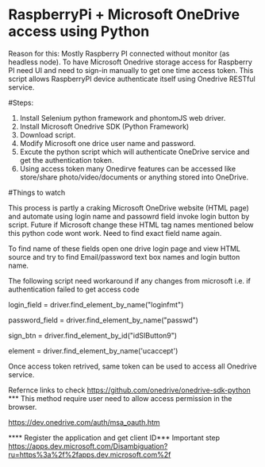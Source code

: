 # RaspberryPi + Microsoft OneDrive access using Python

Reason for this:
Mostly Raspberry PI connected without monitor (as headless node). To have Microsoft Onedrive storage access for Raspberry PI need UI and need to sign-in manually to get one time access token.  This script allows RaspberryPI device authenticate itself using Onedrive RESTful service. 

#Steps:
1. Install Selenium python framework and phontomJS web driver.
2. Install Microsoft Onedrive SDK (Python Framework)
2. Download script.
3. Modify Microsoft one drice user name and password.
4. Excute the python script which will authenticate OneDrive service and get the authentication token.
5. Using access token many Onedirve features can be accessed like store/share photo/video/documents or anything stored into OneDrive. 

#Things to watch

This process is partly a craking Microsoft OneDrive website (HTML page) and automate using login name and passowrd field invoke login button by script. Future if Microsoft change these HTML tag names mentioned below this python code wont work.  Need to find exact field name again.

To find name of these fields open one drive login page and view HTML source and try to find Email/password text box names and login button name. 

The following script need workaround if any changes from microsoft i.e. if authentication failed to get access code

login_field = driver.find_element_by_name("loginfmt")

password_field = driver.find_element_by_name("passwd")

sign_btn = driver.find_element_by_id("idSIButton9")

element = driver.find_element_by_name('ucaccept')

Once access token retrived, same token can be used to access all Onedrive service.

Refernce links to check
https://github.com/onedrive/onedrive-sdk-python  *** This method require user need to allow access permission in the browser.

https://dev.onedrive.com/auth/msa_oauth.htm

**** Register the application and get client ID*** Important step
https://apps.dev.microsoft.com/Disambiguation?ru=https%3a%2f%2fapps.dev.microsoft.com%2f


